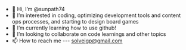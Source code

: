 - 👋 Hi, I’m @sunpath74
- 👀 I’m interested in coding, optimizing development tools and content ops processes, and starting to design board games
- 🌱 I’m currently learning how to use github!
- 💞️ I’m looking to collaborate on code learnings and other topics
- 📫 How to reach me --- solveigp@gmail.com

<!---
sunpath74/sunpath74 is a ✨ special ✨ repository because its `README.md` (this file) appears on your GitHub profile.
You can click the Preview link to take a look at your changes.
--->
